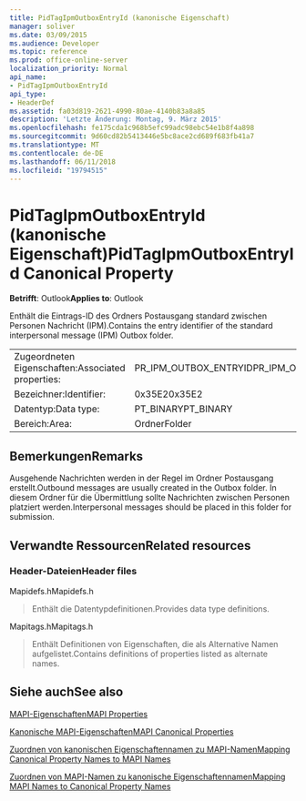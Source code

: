 ```yaml
---
title: PidTagIpmOutboxEntryId (kanonische Eigenschaft)
manager: soliver
ms.date: 03/09/2015
ms.audience: Developer
ms.topic: reference
ms.prod: office-online-server
localization_priority: Normal
api_name:
- PidTagIpmOutboxEntryId
api_type:
- HeaderDef
ms.assetid: fa03d819-2621-4990-80ae-4140b83a8a85
description: 'Letzte Änderung: Montag, 9. März 2015'
ms.openlocfilehash: fe175cda1c968b5efc99adc98ebc54e1b8f4a898
ms.sourcegitcommit: 9d60cd82b5413446e5bc8ace2cd689f683fb41a7
ms.translationtype: MT
ms.contentlocale: de-DE
ms.lasthandoff: 06/11/2018
ms.locfileid: "19794515"
---
```

# <a name="pidtagipmoutboxentryid-canonical-property"></a><span data-ttu-id="12e77-103">PidTagIpmOutboxEntryId (kanonische Eigenschaft)</span><span class="sxs-lookup"><span data-stu-id="12e77-103">PidTagIpmOutboxEntryId Canonical Property</span></span>

  
  
<span data-ttu-id="12e77-104">**Betrifft**: Outlook</span><span class="sxs-lookup"><span data-stu-id="12e77-104">**Applies to**: Outlook</span></span> 
  
<span data-ttu-id="12e77-105">Enthält die Eintrags-ID des Ordners Postausgang standard zwischen Personen Nachricht (IPM).</span><span class="sxs-lookup"><span data-stu-id="12e77-105">Contains the entry identifier of the standard interpersonal message (IPM) Outbox folder.</span></span> 
  
|||
|:-----|:-----|
|<span data-ttu-id="12e77-106">Zugeordneten Eigenschaften:</span><span class="sxs-lookup"><span data-stu-id="12e77-106">Associated properties:</span></span>  <br/> |<span data-ttu-id="12e77-107">PR_IPM_OUTBOX_ENTRYID</span><span class="sxs-lookup"><span data-stu-id="12e77-107">PR_IPM_OUTBOX_ENTRYID</span></span>  <br/> |
|<span data-ttu-id="12e77-108">Bezeichner:</span><span class="sxs-lookup"><span data-stu-id="12e77-108">Identifier:</span></span>  <br/> |<span data-ttu-id="12e77-109">0x35E2</span><span class="sxs-lookup"><span data-stu-id="12e77-109">0x35E2</span></span>  <br/> |
|<span data-ttu-id="12e77-110">Datentyp:</span><span class="sxs-lookup"><span data-stu-id="12e77-110">Data type:</span></span>  <br/> |<span data-ttu-id="12e77-111">PT_BINARY</span><span class="sxs-lookup"><span data-stu-id="12e77-111">PT_BINARY</span></span>  <br/> |
|<span data-ttu-id="12e77-112">Bereich:</span><span class="sxs-lookup"><span data-stu-id="12e77-112">Area:</span></span>  <br/> |<span data-ttu-id="12e77-113">Ordner</span><span class="sxs-lookup"><span data-stu-id="12e77-113">Folder</span></span>  <br/> |
   
## <a name="remarks"></a><span data-ttu-id="12e77-114">Bemerkungen</span><span class="sxs-lookup"><span data-stu-id="12e77-114">Remarks</span></span>

<span data-ttu-id="12e77-115">Ausgehende Nachrichten werden in der Regel im Ordner Postausgang erstellt.</span><span class="sxs-lookup"><span data-stu-id="12e77-115">Outbound messages are usually created in the Outbox folder.</span></span> <span data-ttu-id="12e77-116">In diesem Ordner für die Übermittlung sollte Nachrichten zwischen Personen platziert werden.</span><span class="sxs-lookup"><span data-stu-id="12e77-116">Interpersonal messages should be placed in this folder for submission.</span></span> 
  
## <a name="related-resources"></a><span data-ttu-id="12e77-117">Verwandte Ressourcen</span><span class="sxs-lookup"><span data-stu-id="12e77-117">Related resources</span></span>

### <a name="header-files"></a><span data-ttu-id="12e77-118">Header-Dateien</span><span class="sxs-lookup"><span data-stu-id="12e77-118">Header files</span></span>

<span data-ttu-id="12e77-119">Mapidefs.h</span><span class="sxs-lookup"><span data-stu-id="12e77-119">Mapidefs.h</span></span>
  
> <span data-ttu-id="12e77-120">Enthält die Datentypdefinitionen.</span><span class="sxs-lookup"><span data-stu-id="12e77-120">Provides data type definitions.</span></span>
    
<span data-ttu-id="12e77-121">Mapitags.h</span><span class="sxs-lookup"><span data-stu-id="12e77-121">Mapitags.h</span></span>
  
> <span data-ttu-id="12e77-122">Enthält Definitionen von Eigenschaften, die als Alternative Namen aufgelistet.</span><span class="sxs-lookup"><span data-stu-id="12e77-122">Contains definitions of properties listed as alternate names.</span></span>
    
## <a name="see-also"></a><span data-ttu-id="12e77-123">Siehe auch</span><span class="sxs-lookup"><span data-stu-id="12e77-123">See also</span></span>



[<span data-ttu-id="12e77-124">MAPI-Eigenschaften</span><span class="sxs-lookup"><span data-stu-id="12e77-124">MAPI Properties</span></span>](mapi-properties.md)
  
[<span data-ttu-id="12e77-125">Kanonische MAPI-Eigenschaften</span><span class="sxs-lookup"><span data-stu-id="12e77-125">MAPI Canonical Properties</span></span>](mapi-canonical-properties.md)
  
[<span data-ttu-id="12e77-126">Zuordnen von kanonischen Eigenschaftennamen zu MAPI-Namen</span><span class="sxs-lookup"><span data-stu-id="12e77-126">Mapping Canonical Property Names to MAPI Names</span></span>](mapping-canonical-property-names-to-mapi-names.md)
  
[<span data-ttu-id="12e77-127">Zuordnen von MAPI-Namen zu kanonische Eigenschaftennamen</span><span class="sxs-lookup"><span data-stu-id="12e77-127">Mapping MAPI Names to Canonical Property Names</span></span>](mapping-mapi-names-to-canonical-property-names.md)

